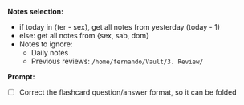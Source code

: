 

**Notes selection:**
- if today in {ter - sex}, get all notes from yesterday (today - 1)
- else: get all notes from {sex, sab, dom}
- Notes to ignore:
    - Daily notes
    - Previous reviews: `/home/fernando/Vault/3. Review/`

**Prompt:**
- [ ] Correct the flashcard question/answer format, so it can be folded
